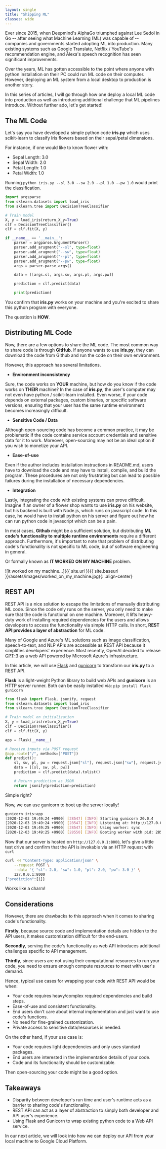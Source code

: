 ```yaml
---
layout: single
title: "Shipping ML"
classes: wide
---
```


Ever since 2015, when Deepmind's AlphaGo triumphed against Lee Sedol in Go -- after seeing what Machine Learning (ML) was capable of -- companies and governments started adopting ML into production. Many existing systems such as Google Translate, Netflix / YouTube's recommendation engine, and Alexa's speech recognition has seen significant improvements.

Over the years, ML has gotten accessible to the point where anyone with python installation on their PC could run ML code on their computer. However, deploying an ML system from a local desktop to production is another story.

In this series of articles, I will go through how one deploy a local ML code into production as well as introducing additional challenge that ML pipelines introduce. Without further ado, let's get started!

## The ML Code

Let's say you have developed a simple python code **iris.py** which uses scikit-learn to classify Iris flowers based on
their sepal/petal dimensions.

For instance, if one would like to know flower with:

- Sepal Length: 3.0
- Sepal Width: 2.0
- Petal Length: 1.0
- Petal Width: 1.0

Running `python iris.py --sl 3.0 --sw 2.0 --pl 1.0 --pw 1.0` would print the classification.

```python
import argsparse
from sklearn.datasets import load_iris
from sklearn.tree import DecisionTreeClassifier

# Train model
X, y = load_iris(return_X_y=True)
clf = DecisionTreeClassifier()
clf = clf.fit(X, y)

if __name__ == '__main__':
    parser = argparse.ArgumentParser()
    parser.add_arugment("--sl", type=float)
    parser.add_arugment("--sw", type=float)
    parser.add_arugment("--pl", type=float)
    parser.add_arugment("--pw", type=float)
    args = parser.parse_args()

    data = [[args.sl, args.sw, args.pl, args.pw]]

    prediction = clf.predict(data)

    print(prediction)
```

You confirm that **iris.py** works on your machine and you're excited to share this python program with everyone.

The question is **HOW**.

## Distributing ML Code

Now, there are a few options to share the ML code. The most common way to share code is through **GitHub**.
If anyone wants to use **iris.py**, they can download the code from Github and run the code on their own environment.

However, this approach has several limitations.

- **Environment inconsistency**

Sure, the code works on **YOUR** machine, but how do you know if the code works on **THEIR** machine?
In the case of **iris.py**, the user's computer may not even have python / scikit-learn installed. Even worse, if your code depends on external packages, custom binaries, or specific software versions, ensuring that your user has the same runtime environment becomes increasingly difficult.

- **Sensitive Code / Data**

Although open-sourcing code has become a common practice, it may be problematic if the code contains service account credentials and sensitive data for it to work. Moreover, open-sourcing may not be an ideal option if you wish to monetize your API.

- **Ease-of-use**

Even if the author includes installation instructions in README.md, users have to download the code and may have to install, compile, and build the program. These procedures are not only frustrating but can lead to possible failures during the installation of necessary dependencies.

- **Integration**

Lastly, integrating the code with existing systems can prove difficult. Imagine if an owner of a flower shop wants to use **iris.py** on his website, but his backend is built with Node.js, which runs on javascript code. In this case, he would have to install python on his server and figure out how he can run python code in javascript which can be a pain.

In most cases, **Github** might be a sufficient solution, but distributing **ML code's functionality to multiple runtime environments** require a different approach. Furthermore, it's important to note that problem of distributing code's functionality is not specific to ML code, but of software engineering in general.

Or formally known as **IT WORKED ON MY MACHINE** problem.

![it worked on my machine...]({{ site.url }}{{ site.baseurl }}/assets/images/worked_on_my_machine.jpg){: .align-center}

## REST API

REST API is a nice solution to escape the limitations of manually distributing ML code. Since the code only runs on the server, you only need to make sure that the code is functional on one machine. Moreover, it lifts heavy-duty work of installing required dependencies for the users and allows developers to access the functionality via simple HTTP calls. In short, **REST API provides a layer of abstraction** for ML code.

Many of Google and Azure's ML solutions such as image classification, speech-to-text, and NLP APIs are accessible as REST API because it simplifies developers' experience. Most recently, OpenAI decided to release [GPT-3](https://beta.openai.com/) as a web API powered by Microsoft Azure's infrastructure.

In this article, we will use [Flask](https://github.com/pallets/flask) and [gunicorn](https://gunicorn.org/) to transform our **iris.py** to a REST API.

**Flask** is a light-weight Python library to build web APIs and **gunicorn** is an HTTP server runner.
Both can be easily installed via: `pip install flask gunicorn`

```python
from flask import Flask, jsonify, request
from sklearn.datasets import load_iris
from sklearn.tree import DecisionTreeClassifier

# Train model on initialization
X, y = load_iris(return_X_y=True)
clf = DecisionTreeClassifier()
clf = clf.fit(X, y)

app = Flask(__name__)

# Receive inputs via POST request
@app.route("/", methods=["POST"])
def predict():
    sl, sw, pl, pw = request.json["sl"], request.json["sw"], request.json["pl"], request.json["pw"]
    data = [[sl, sw, pl, pw]]
    prediction = clf.predict(data).tolist()

    # Return prediction as JSON
    return jsonify(prediction=prediction)
```

Simple right?

Now, we can use gunicorn to boot up the server locally!

```bash
gunicorn iris:app
[2020-12-03 19:49:24 +0900] [28547] [INFO] Starting gunicorn 20.0.4
[2020-12-03 19:49:24 +0900] [28547] [INFO] Listening at: http://127.0.0.1:8000 (28547)
[2020-12-03 19:49:25 +0900] [28547] [INFO] Using worker: sync
[2020-12-03 19:49:25 +0900] [28550] [INFO] Booting worker with pid: 28550
```

Now that our server is hosted on `http://127.0.0.1:8000`, let's give a little test drive and confirm that the API is invokable via an HTTP request with `curl`

```bash
curl -H "Content-Type: application/json" \
    --request POST \
    --data '{ "sl": 2.0, "sw": 1.0, "pl": 2.0, "pw": 3.0 }' \
    127.0.0.1:8000
{"prediction":[1]}
```

Works like a charm!

## Considerations

However, there are drawbacks to this approach when it comes to sharing code's functionality.

**Firstly**, because source code and implementation details are hidden to the API users, it makes customization difficult for the end-users.

**Secondly**, serving the code's functionality as web API introduces additional challenges specific to API management.

**Thirdly**, since users are not using their computational resources to run your code, you need to ensure enough compute resources to meet with user's demand.

Hence, typical use cases for wrapping your code with REST API would be when:

- Your code requires heavy/complex required dependencies and build steps.
- Ease-of-use and consistent functionality.
- End users don't care about internal implementation and just want to use code's functions.
- No need for fine-grained customization.
- Private access to sensitive data/resources is needed.

On the other hand, if your use case is:

- Your code requires light dependencies and only uses standard packages.
- End users are interested in the implementation details of your code.
- Code and its functionality should be customizable.

Then open-sourcing your code might be a good option.

## Takeaways

- Disparity between developer's run time and user's runtime acts as a barrier to sharing code's functionality.
- REST API can act as a layer of abstraction to simply both developer and API user's experience.
- Using Flask and Gunicorn to wrap existing python code to a Web API service.

In our next article, we will look into how we can deploy our API from your local machine to Google Cloud Platform.
